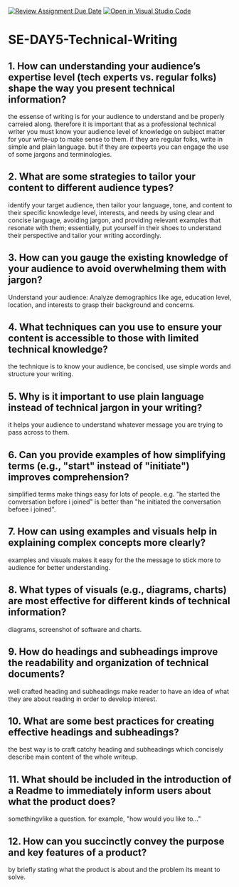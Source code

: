[![Review Assignment Due Date](https://classroom.github.com/assets/deadline-readme-button-22041afd0340ce965d47ae6ef1cefeee28c7c493a6346c4f15d667ab976d596c.svg)](https://classroom.github.com/a/zsAR-pyY)
[![Open in Visual Studio Code](https://classroom.github.com/assets/open-in-vscode-2e0aaae1b6195c2367325f4f02e2d04e9abb55f0b24a779b69b11b9e10269abc.svg)](https://classroom.github.com/online_ide?assignment_repo_id=18486211&assignment_repo_type=AssignmentRepo)
# SE-DAY5-Technical-Writing

## 1. How can understanding your audience’s expertise level (tech experts vs. regular folks) shape the way you present technical information? 

the essense of writing is for your audience to understand and be properly carreied along. therefore it is important that as a professional technical writer you must know your audience level of knowledge on subject matter for your write-up to make sense to them. if they are regular folks, write in simple and plain language. but if they are expeerts you can engage the use of some jargons and terminologies.


## 2. What are some strategies to tailor your content to different audience types?

identify your target audience, then tailor your language, tone, and content to their specific knowledge level, interests, and needs by using clear and concise language, avoiding jargon, and providing relevant examples that resonate with them; essentially, put yourself in their shoes to understand their perspective and tailor your writing accordingly.


## 3. How can you gauge the existing knowledge of your audience to avoid overwhelming them with jargon?

Understand your audience:
Analyze demographics like age, education level, location, and interests to grasp their background and concerns. 


## 4. What techniques can you use to ensure your content is accessible to those with limited technical knowledge?

the technique is to know your audience, be concised, use simple words and structure your writing.


## 5. Why is it important to use plain language instead of technical jargon in your writing?

it helps your audience to understand whatever message you are trying to pass across to them.


## 6. Can you provide examples of how simplifying terms (e.g., "start" instead of "initiate") improves comprehension?

simplified terms make things easy for lots of people. e.g. "he started the conversation before i joined" is better than "he initiated the conversation befoee i joined".


## 7. How can using examples and visuals help in explaining complex concepts more clearly?

examples and visuals makes it easy for the the message to stick more to audience for better understanding. 


## 8. What types of visuals (e.g., diagrams, charts) are most effective for different kinds of technical information?

diagrams, screenshot of software and charts.


## 9. How do headings and subheadings improve the readability and organization of technical documents?

well crafted heading and subheadings make reader to have an idea of what they are about reading in order to develop interest.

## 10. What are some best practices for creating effective headings and subheadings?

the best way is to craft catchy heading and subheadings which concisely describe main content of the whole writeup.


## 11. What should be included in the introduction of a Readme to immediately inform users about what the product does?

somethingvlike a question. for example, "how would you like to..."


## 12. How can you succinctly convey the purpose and key features of a product?

by briefly stating what the product is about and the problem its meant to solve.

